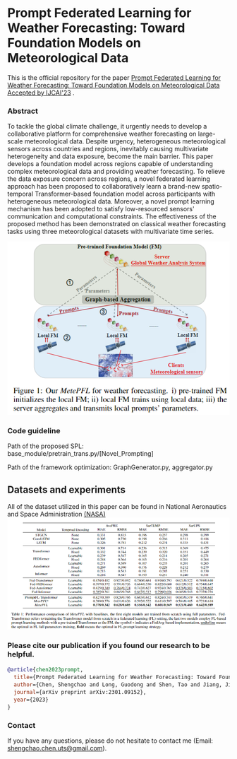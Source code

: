 # Prompt Federated Learning for Weather Forecasting: Toward Foundation Models on Meteorological Data


This is the official repository for the paper [Prompt Federated Learning for Weather Forecasting: Toward Foundation Models on Meteorological Data](https://arxiv.org/abs/2301.09152) <ins> Accepted by IJCAI'23</ins> . 


### Abstract
To tackle the global climate challenge, it urgently needs to develop a collaborative platform for comprehensive weather forecasting on large-scale meteorological data. Despite urgency, heterogeneous meteorological sensors across countries and regions, inevitably causing multivariate heterogeneity and data exposure, become the main barrier. This paper develops a foundation model across regions capable of understanding complex meteorological data and providing weather forecasting. To relieve the data exposure concern across regions, a novel federated learning approach has been proposed to collaboratively learn a brand-new spatio-temporal Transformer-based foundation model across participants with heterogeneous meteorological data. Moreover, a novel prompt learning mechanism has been adopted to satisfy low-resourced sensors' communication and computational constraints. The effectiveness of the proposed method has been demonstrated on classical weather forecasting tasks using three meteorological datasets with multivariate time series.

![Alt](https://github.com/shengchaochen82/MetePFL/blob/main/Framework_MetePFL.png?raw=true#pic_center)
### Code guideline

Path of the proposed SPL:  base_module/pretrain_trans.py/[Novel_Prompting]

Path of the framework optimization: GraphGenerator.py, aggregator.py

## Datasets and experiments
All of the dataset utilized in this paper can be found in National Aeronautics and Space Administration [(NASA)](https://www.nasa.gov/)
![Alt](https://github.com/shengchaochen82/MetePFL/blob/main/Experiment.png?raw=true#pic_center)

### Please cite our publication if you found our research to be helpful.

```bibtex
@article{chen2023prompt,
  title={Prompt Federated Learning for Weather Forecasting: Toward Foundation Models on Meteorological Data},
  author={Chen, Shengchao and Long, Guodong and Shen, Tao and Jiang, Jing},
  journal={arXiv preprint arXiv:2301.09152},
  year={2023}
}

```

### Contact
If you have any questions, please do not hesitate to contact me (Email: shengchao.chen.uts@gmail.com).

